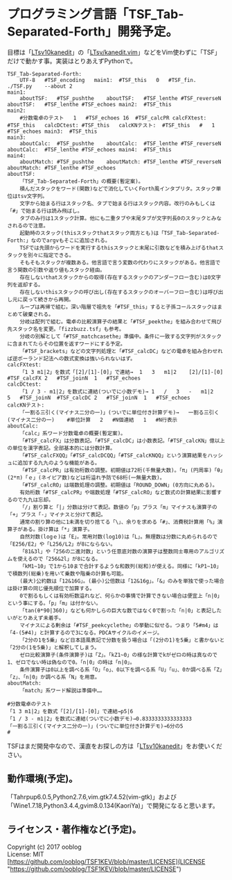 # プログラミング言語「TSF_Tab-Separated-Forth」開発予定。

目標は「[LTsv10kanedit](https://github.com/ooblog/LTsv10kanedit "ooblog/LTsv10kanedit: 「L:Tsv」の読み書きを中心としたモジュール群と漢字入力「kanedit」のPythonによる実装です(準備中)。")」の「[LTsv/kanedit.vim](LTsv/kanedit.vim "LTsv/kanedit.vim")」などをVim使わずに「TSF」だけで動かす事。実装はとりあえずPythonで。  

    TSF_Tab-Separated-Forth:
    	UTF-8	#TSF_encoding	main1:	#TSF_this	0	#TSF_fin.	./TSF.py	--about	2
    main1:
    	aboutTSF:	#TSF_pushthe	aboutTSF:	#TSF_lenthe	#TSF_reverseN	aboutTSF:	#TSF_lenthe	#TSF_echoes	main2:	#TSF_this
    main2:
    	#分数電卓のテスト	1	#TSF_echoes	16	#TSF_calcPR	calcFXtest:	#TSF_this	calcDCtest:	#TSF_this	calcKNテスト:	#TSF_this	#	1	#TSF_echoes	main3:	#TSF_this
    main3:
    	aboutCalc:	#TSF_pushthe	aboutCalc:	#TSF_lenthe	#TSF_reverseN	aboutCalc:	#TSF_lenthe	#TSF_echoes	main4:	#TSF_this
    main4:
    	aboutMatch:	#TSF_pushthe	aboutMatch:	#TSF_lenthe	#TSF_reverseN	aboutMatch:	#TSF_lenthe	#TSF_echoes
    aboutTSF:
    	「TSF_Tab-Separated-Forth」の概要(暫定案)。
    	積んだスタックをワード(関数)などで消化していくForth風インタプリタ。スタック単位はtsv文字列。
    	文字から始まる行はスタック名、タブで始まる行はスタック内容。改行のみもしくは「#」で始まる行は読み飛ばし。
    	タブのみ行は1スタック計算。他にも二重タブや末尾タブが文字列長0のスタックとみなされるので注意。
    	起動時のスタック(thisスタックthatスタック両方とも)は「TSF_Tab-Separated-Forth:」なのでargvもそこに追加される。
    	TSFでは先頭からワードを実行するthisスタックと末尾に引数などを積み上げるthatスタックを別々に指定できる。
    	そもそもスタックが複数ある。他言語で言う変数の代わりにスタックがある。他言語で言う関数の引数や返り値もスタック経由。
    	存在しないthatスタックからの取得(存在するスタックのアンダーフロー含む)は0文字列を返却する。
    	存在しないthisスタックの呼び出し(存在するスタックのオーバーフロー含む)は呼び出し元に戻って続きから再開。
    	ループは再帰で組む。深い階層で祖先を「#TSF_this」すると子孫コールスタックはまとめて破棄される。
    	分岐は配列で組む。電卓の比較演算子の結果と「#TSF_peekthe」を組み合わせて飛び先スタック名を変更。「fizzbuzz.tsf」も参考。
    	分岐の別解として「#TSF_matchcasethe」準備中。条件に一致する文字列がスタックに含まれてたらその位置を返すワードにする予定。
    	「#TSF_brackets」などの文字列処理と「#TSF_calcDC」などの電卓を組み合わせれば逆ポーランド記法への数式変換は強いられないはず。
    calcFXtest:
    	「1 3 m1|2」を数式「[2]/[1]-[0]」で連結→	1	3	m1|2	[2]/[1]-[0]	#TSF_calcFX	2	#TSF_joinN	1	#TSF_echoes
    calcDCtest:
    	「1 / 3 - m1|2」を数式に連結(ついでに小数デモ)→	1	/	3	-	m1|2	5	#TSF_joinN	#TSF_calcDC	2	#TSF_joinN	1	#TSF_echoes
    calcKNテスト:
    	「一割る三引く(マイナス二分の一)」(ついでに単位付き計算デモ)→	一割る三引く(マイナス二分の一)	#単位計算	2	#N個連結	1	#N行表示
    aboutCalc:
    	「calc」系ワード分数電卓の概要(暫定案)。
    	「#TSF_calcFX」は分数表記。「#TSF_calcDC」は小数表記。「#TSF_calcKN」億以上の単位を漢字表記。全部基本的には分数計算。
    	「#TSF_calcFXQQ」「#TSF_calcDCQQ」「#TSF_calcKNQQ」という演算結果をハッシュに追加する九九のような機能がある。
    	「#TSF_calcPR」は有効桁数の調整。初期値は72桁(千無量大数)。「π」(円周率)「θ」(2*π)「ｅ」(ネイピア数)などは桁溢れ予防で68桁(一無量大数)。
    	「#TSF_calcRO」は端数処理の調整。初期値は「ROUND_DOWN」(0方向に丸める)。
    	有効桁数「#TSF_calcPR」や端数処理「#TSF_calcRO」など数式の計算結果に影響するので九九は忘却。
    	「/」割り算と「|」分数は分けて表記。数値の「p」プラス「m」マイナスも演算子の「+」プラス「-」マイナスと分けて表記。
    	通常の割り算の他に1未満を切り捨てる「\」、余りを求める「#」、消費税計算用「%」演算子がある。掛け算は「*」演算子。
    	自然対数(logｅ)は「E」。常用対数(log10)は「L」。無理数は分数に丸められるので「E256/E2」や「L256/L2」が8にならない。
    	「81&3l」や「256の二進対数」という任意底対数の演算子は整数同士専用のアルゴリズムを使えるので「256&2l」が8になる。
    	「kM1~10」で1から10まで合計するような和数列(総和)が使える。同様に「kP1~10」で積数列(総乗)を用いて乗数や階乗の計算も可能。
    	(最大)公約数は「12&16G」。(最小)公倍数は「12&16g」。「&」のみを単独で使った場合は掛け算の同じ優先順位で加算する。
    	0で割るもしくは有効桁数溢れなど、何らかの事情で計算できない場合は便宜上「n|0」という事にする。「p」「m」は付かない。
    	「tan(θ*90|360)」なども何かしらの巨大な数ではなく0で割った「n|0」と表記したいがとりあえず未着手。
    	マイナスによる剰余は「#TSF_peekcyclethe」の挙動に似せる。つまり「5#m4」は「4-(5#4)」と計算するので3になる。PDCAサイクルのイメージ。
    	「2分の1を5乗」など日本語風表記で分数を扱う場合は「(2分の1)を5乗」と書かないと「2分の(1を5乗)」と解釈してしまう。
    	ゼロ比較演算子(条件演算子)は「Z」。「kZ1~0」の様な計算でkがゼロの時は真なので1、ゼロでない時は偽なので0。「n|0」の時は「n|0」。
    	条件演算子は0以上を調べる系「O」「o」、0以下を調べる系「U」「u」、0か調べる系「Z」「z」、「n|0」か調べる系「N」を用意。
    aboutMatch:
    	「match」系ワード解説は準備中…。

    #分数電卓のテスト
    「1 3 m1|2」を数式「[2]/[1]-[0]」で連結→p5|6
    「1 / 3 - m1|2」を数式に連結(ついでに小数デモ)→0.8333333333333333
    「一割る三引く(マイナス二分の一)」(ついでに単位付き計算デモ)→6分の5
    #

TSFはまだ開発中なので、漢直をお探しの方は「[LTsv10kanedit](https://github.com/ooblog/LTsv10kanedit "ooblog/LTsv10kanedit: 「L:Tsv」の読み書きを中心としたモジュール群と漢字入力「kanedit」のPythonによる実装です(準備中)。")」をお使いください。  


## 動作環境&#40;予定&#41;。

「Tahrpup6.0.5,Python2.7.6,vim.gtk7.4.52&#40;vim-gtk&#41;」および「Wine1.7.18,Python3.4.4,gvim8.0.134&#40;KaoriYa&#41;」で開発になると思います。  


## ライセンス・著作権など&#40;予定&#41;。

Copyright (c) 2017 ooblog  
License: MIT  
[https://github.com/ooblog/TSF1KEV/blob/master/LICENSE](LICENSE "https://github.com/ooblog/TSF1KEV/blob/master/LICENSE")  

